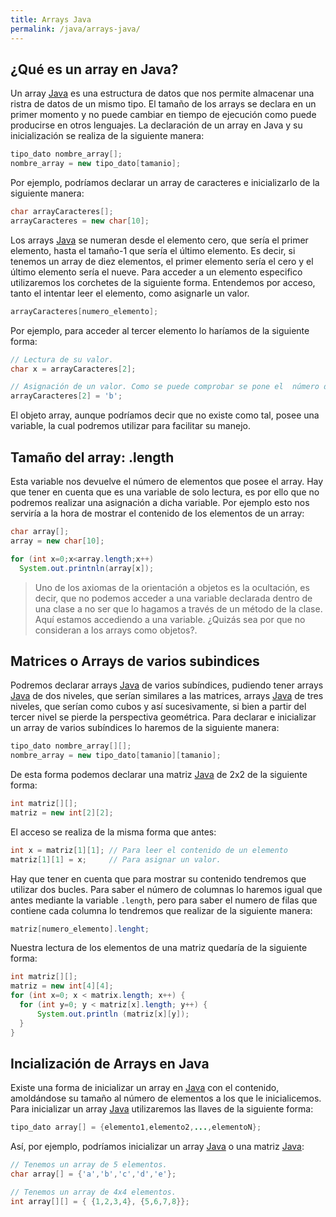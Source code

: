 ```yaml
---
title: Arrays Java
permalink: /java/arrays-java/
---
```


## ¿Qué es un array en Java?

Un array [Java][ManualJava] es una estructura de datos que nos permite almacenar una ristra de datos de un mismo tipo. El tamaño de los arrays se declara en un primer momento y no puede cambiar en tiempo de ejecución como puede producirse en otros lenguajes. La declaración de un array en Java y su inicialización se realiza de la siguiente manera:

~~~java
tipo_dato nombre_array[];
nombre_array = new tipo_dato[tamanio];
~~~

Por ejemplo, podríamos declarar un array de caracteres e inicializarlo de la siguiente manera:

~~~java
char arrayCaracteres[];
arrayCaracteres = new char[10];
~~~

Los arrays [Java][ManualJava] se numeran desde el elemento cero, que sería el primer elemento, hasta el tamaño-1 que sería el último elemento. Es decir, si tenemos un array de diez elementos, el primer elemento sería el cero y el último elemento sería el nueve. Para acceder a un elemento especifico utilizaremos los corchetes de la siguiente forma. Entendemos por acceso, tanto el intentar leer el elemento, como asignarle un valor.

~~~java
arrayCaracteres[numero_elemento];
~~~

Por ejemplo, para acceder al tercer elemento lo haríamos de la siguiente forma:

~~~java
// Lectura de su valor.
char x = arrayCaracteres[2];

// Asignación de un valor. Como se puede comprobar se pone el  número dos, que coincide con el tercer elemento. Ya que como  dijimos anteriormente el primer elemento es el cero.
arrayCaracteres[2] = 'b';
~~~

El objeto array, aunque podríamos decir que no existe como tal, posee una variable, la cual podremos utilizar para facilitar su manejo.

## Tamaño del array: .length

Esta variable nos devuelve el número de elementos que posee el array. Hay que tener en cuenta que es una variable de solo lectura, es por ello que no podremos realizar una asignación a dicha variable. Por ejemplo esto nos serviría a la hora de mostrar el contenido de los elementos de un array:

~~~java
char array[];
array = new char[10];

for (int x=0;x<array.length;x++)
  System.out.printnln(array[x]);
~~~

> Uno de los axiomas de la orientación a objetos es la ocultación, es decir, que no podemos acceder a una variable declarada dentro de una clase a no ser que lo hagamos a través de un método de la clase. Aquí estamos accediendo a una variable. ¿Quizás sea por que no consideran a los arrays como objetos?.

## Matrices o Arrays de varios subindices

Podremos declarar arrays [Java][ManualJava] de varios subíndices, pudiendo tener arrays [Java][ManualJava] de dos niveles, que serían similares a las matrices, arrays [Java][ManualJava] de tres niveles, que serían como cubos y así sucesivamente, si bien a partir del tercer nivel se pierde la perspectiva geométrica. Para declarar e inicializar un array de varios subíndices lo haremos de la siguiente manera:

~~~java
tipo_dato nombre_array[][];
nombre_array = new tipo_dato[tamanio][tamanio];
~~~

De esta forma podemos declarar una matriz [Java][ManualJava] de 2x2 de la siguiente forma:

~~~java
int matriz[][];
matriz = new int[2][2];
~~~

El acceso se realiza de la misma forma que antes:

~~~java
int x = matriz[1][1]; // Para leer el contenido de un elemento
matriz[1][1] = x;     // Para asignar un valor.
~~~

Hay que tener en cuenta que para mostrar su contenido tendremos que utilizar dos bucles. Para saber el número de columnas lo haremos igual que antes mediante la variable ```.length```, pero para saber el numero de filas que contiene cada columna lo tendremos que realizar de la siguiente manera:

~~~java
matriz[numero_elemento].lenght;
~~~

Nuestra lectura de los elementos de una matriz quedaría de la siguiente forma:

~~~java
int matriz[][];
matriz = new int[4][4];
for (int x=0; x < matrix.length; x++) {
  for (int y=0; y < matriz[x].length; y++) {
      System.out.println (matriz[x][y]);
  }
}
~~~

## Incialización de Arrays en Java

Existe una forma de inicializar un array en [Java][ManualJava] con el contenido, amoldándose su tamaño al número de elementos a los que le inicialicemos. Para inicializar un array [Java][ManualJava] utilizaremos las llaves de la siguiente forma:

~~~java
tipo_dato array[] = {elemento1,elemento2,...,elementoN};
~~~

Así, por ejemplo, podríamos inicializar un array [Java][ManualJava] o una matriz [Java][ManualJava]:

~~~java
// Tenemos un array de 5 elementos.
char array[] = {'a','b','c','d','e'};

// Tenemos un array de 4x4 elementos.
int array[][] = { {1,2,3,4}, {5,6,7,8}};
~~~

[ManualJava]: http://www.manualweb.net/tutorial-java/

